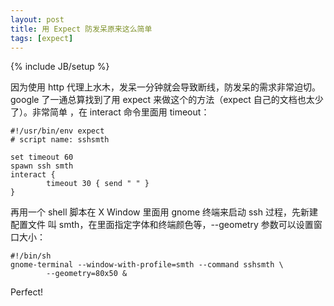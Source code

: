 ```yaml
---
layout: post
title: 用 Expect 防发呆原来这么简单
tags: [expect]
---
```

{% include JB/setup %}

因为使用 http 代理上水木，发呆一分钟就会导致断线，防发呆的需求非常迫切。google
了一通总算找到了用 expect 来做这个的方法（expect 自己的文档也太少了）。非常简单
，在 interact 命令里面用 timeout：

    #!/usr/bin/env expect
    # script name: sshsmth

    set timeout 60
    spawn ssh smth
    interact {
            timeout 30 { send " " }
    }

再用一个 shell 脚本在 X Window 里面用 gnome 终端来启动 ssh 过程，先新建配置文件
叫 smth，在里面指定字体和终端颜色等，--geometry 参数可以设置窗口大小：

    #!/bin/sh
    gnome-terminal --window-with-profile=smth --command sshsmth \
            --geometry=80x50 &

Perfect!
